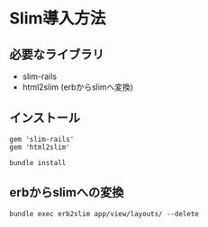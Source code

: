 # Slim導入方法

## 必要なライブラリ

* slim-rails
* html2slim (erbからslimへ変換)

## インストール

``` Gemfile
gem 'slim-rails'
gem 'html2slim'
```

` bundle install `

## erbからslimへの変換

``` bundle exec erb2slim app/view/layouts/ --delete ```
